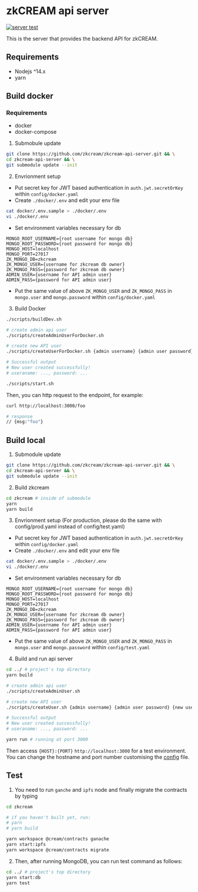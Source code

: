 # zkCREAM api server

[![server test](https://github.com/zkcream/zkcream-api-server/actions/workflows/node.yml/badge.svg)](https://github.com/zkcream/zkcream-api-server/actions/workflows/node.yml)

This is the server that provides the backend API for zkCREAM.

## Requirements

* Nodejs ^14.x
* yarn

## Build docker

### Requirements

* docker
* docker-compose

1. Submobule update

```bash
git clone https://github.com/zkcream/zkcream-api-server.git && \
cd zkcream-api-server && \
git submodule update --init
```


2. Envrionment setup

* Put secret key for JWT based authentication in `auth.jwt.secretOrKey` within `config/docker.yaml`
* Create `./docker/.env` and edit your env file

```bash
cat docker/.env.sample > ./docker/.env
vi ./docker/.env
```

* Set environment variables necessary for db

```
MONGO_ROOT_USERNAME={root username for mongo db}
MONGO_ROOT_PASSWORD={root password for mongo db}
MONGO_HOST=localhost
MONGO_PORT=27017
ZK_MONGO_DB=zkcream
ZK_MONGO_USER={username for zkcream db owner}
ZK_MONGO_PASS={password for zkcream db owner}
ADMIN_USER={username for API admin user}
ADMIN_PASS={password for API admin user}
```

* Put the same value of above `ZK_MONGO_USER` and `ZK_MONGO_PASS` in `mongo.user` and `mongo.password` within `config/docker.yaml`


3. Build Docker

```bash
./scripts/buildDev.sh

# create admin api user
./scripts/createAdminUserForDocker.sh

# create new API user
./scripts/createUserForDocker.sh {admin username} {admin user password} {new username}

# Successful output
# New user created successfully!
# useraname: ..., password: ...

./scripts/start.sh
```

Then, you can http request to the endpoint, for example:

```bash
curl http://localhost:3000/foo

# response
// {msg:"foo"}
```

## Build local

1. Submodule update

```bash
git clone https://github.com/zkcream/zkcream-api-server.git && \
cd zkcream-api-server && \
git submodule update --init
```

2. Build zkcream

```bash
cd zkcream # inside of submodule
yarn
yarn build
```

3. Envrionment setup (For production, please do the same with config/prod.yaml instead of config/test.yaml)

* Put secret key for JWT based authentication in `auth.jwt.secretOrKey` within `config/docker.yaml`
* Create `./docker/.env` and edit your env file

```bash
cat docker/.env.sample > ./docker/.env
vi ./docker/.env
```

* Set environment variables necessary for db

```
MONGO_ROOT_USERNAME={root username for mongo db}
MONGO_ROOT_PASSWORD={root password for mongo db}
MONGO_HOST=localhost
MONGO_PORT=27017
ZK_MONGO_DB=zkcream
ZK_MONGO_USER={username for zkcream db owner}
ZK_MONGO_PASS={password for zkcream db owner}
ADMIN_USER={username for API admin user}
ADMIN_PASS={password for API admin user}
```

* Put the same value of above `ZK_MONGO_USER` and `ZK_MONGO_PASS` in `mongo.user` and `mongo.password` within `config/test.yaml`

4. Build and run api server

```bash
cd ../ # project's top directory 
yarn build

# create admin api user
./scripts/createAdminUser.sh

# create new API user
./scripts/createUser.sh {admin username} {admin user password} {new username}

# Successful output
# New user created successfully!
# useraname: ..., password: ...

yarn run # running at port 3000
```

Then access `{HOST}:{PORT}` `http://localhost:3000` for a test environment. You can change the hostname and port number customising the [config](https://github.com/zkcream/zkcream-api-server/tree/master/ts/config) file.

## Test

1. You need to run `ganche` and `ipfs` node and finally migrate the contracts by typing

```bash
cd zkcream

# if you haven't built yet, run:
# yarn
# yarn build

yarn workspace @cream/contracts ganache
yarn start:ipfs
yarn workspace @cream/contracts migrate
```

2. Then, after running MongoDB, you can run test command as follows:

```bash
cd ../ # project's top directory 
yarn start:db
yarn test
```
